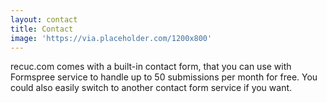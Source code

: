 ```yaml
---
layout: contact
title: Contact
image: 'https://via.placeholder.com/1200x800'
---
```

recuc.com comes with a built-in contact form, that you can use with Formspree service to handle up to 50 submissions per month for free. You could also easily switch to another contact form service if you want.